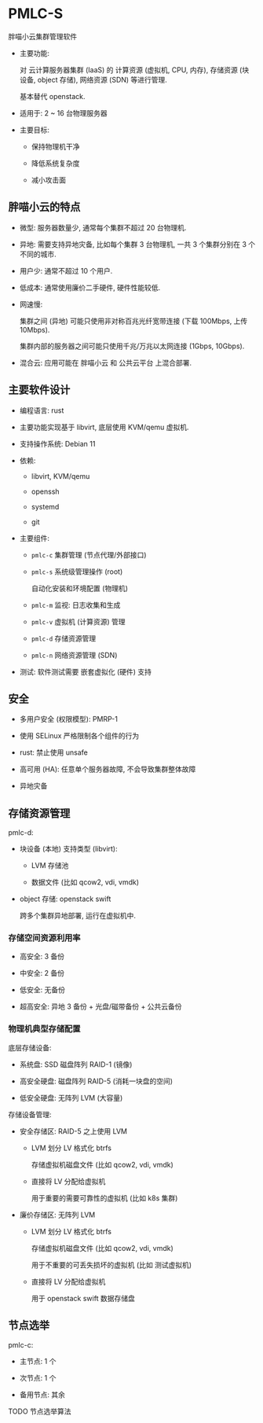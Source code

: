 # PMLC-S
胖喵小云集群管理软件

+ 主要功能:

  对 云计算服务器集群 (IaaS) 的 计算资源 (虚拟机, CPU, 内存),
  存储资源 (块设备, object 存储), 网络资源 (SDN) 等进行管理.

  基本替代 openstack.

+ 适用于: 2 ~ 16 台物理服务器

+ 主要目标:

  - 保持物理机干净

  - 降低系统复杂度

  - 减小攻击面


## 胖喵小云的特点

+ 微型: 服务器数量少, 通常每个集群不超过 20 台物理机.

+ 异地: 需要支持异地灾备, 比如每个集群 3 台物理机,
  一共 3 个集群分别在 3 个不同的城市.

+ 用户少: 通常不超过 10 个用户.

+ 低成本: 通常使用廉价二手硬件, 硬件性能较低.

+ 网速慢:

  集群之间 (异地) 可能只使用非对称百兆光纤宽带连接 (下载 100Mbps, 上传 10Mbps).

  集群内部的服务器之间可能只使用千兆/万兆以太网连接 (1Gbps, 10Gbps).

+ 混合云: 应用可能在 胖喵小云 和 公共云平台 上混合部署.


## 主要软件设计

+ 编程语言: rust

+ 主要功能实现基于 libvirt,
  底层使用 KVM/qemu 虚拟机.

+ 支持操作系统: Debian 11

+ 依赖:

  - libvirt, KVM/qemu

  - openssh

  - systemd

  - git

+ 主要组件:

  - `pmlc-c` 集群管理 (节点代理/外部接口)

  - `pmlc-s` 系统级管理操作 (root)

    自动化安装和环境配置 (物理机)

  - `pmlc-m` 监视: 日志收集和生成

  - `pmlc-v` 虚拟机 (计算资源) 管理

  - `pmlc-d` 存储资源管理

  - `pmlc-n` 网络资源管理 (SDN)

+ 测试: 软件测试需要 嵌套虚拟化 (硬件) 支持


## 安全

+ 多用户安全 (权限模型): PMRP-1

+ 使用 SELinux 严格限制各个组件的行为

+ rust: 禁止使用 unsafe

+ 高可用 (HA): 任意单个服务器故障, 不会导致集群整体故障

+ 异地灾备


## 存储资源管理

pmlc-d:

+ 块设备 (本地) 支持类型 (libvirt):

  - LVM 存储池

  - 数据文件 (比如 qcow2, vdi, vmdk)

+ object 存储: openstack swift

  跨多个集群异地部署, 运行在虚拟机中.

### 存储空间资源利用率

+ 高安全: 3 备份

+ 中安全: 2 备份

+ 低安全: 无备份

+ 超高安全: 异地 3 备份 + 光盘/磁带备份 + 公共云备份

### 物理机典型存储配置

底层存储设备:

+ 系统盘: SSD 磁盘阵列 RAID-1 (镜像)

+ 高安全硬盘: 磁盘阵列 RAID-5 (消耗一块盘的空间)

+ 低安全硬盘: 无阵列 LVM (大容量)

存储设备管理:

+ 安全存储区: RAID-5 之上使用 LVM

  - LVM 划分 LV 格式化 btrfs

    存储虚拟机磁盘文件 (比如 qcow2, vdi, vmdk)

  - 直接将 LV 分配给虚拟机

    用于重要的需要可靠性的虚拟机 (比如 k8s 集群)

+ 廉价存储区: 无阵列 LVM

  - LVM 划分 LV 格式化 btrfs

    存储虚拟机磁盘文件 (比如 qcow2, vdi, vmdk)

    用于不重要的可丢失损坏的虚拟机 (比如 测试虚拟机)

  - 直接将 LV 分配给虚拟机

    用于 openstack swift 数据存储盘


## 节点选举

pmlc-c:

+ 主节点: 1 个

+ 次节点: 1 个

+ 备用节点: 其余

TODO 节点选举算法
